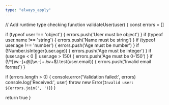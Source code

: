 ```yaml
---
type: "always_apply"
---
```


// Add runtime type checking
function validateUser(user) {
  const errors = []
  
  if (typeof user !== 'object') {
    errors.push('User must be object')
  }
  if (typeof user.name !== 'string') {
    errors.push('Name must be string')
  }
  if (typeof user.age !== 'number') {
    errors.push('Age must be number')
  }
  if (!Number.isInteger(user.age)) {
    errors.push('Age must be integer')
  }
  if (user.age < 0 || user.age > 150) {
    errors.push('Age must be 0-150')
  }
  if (!/^[\w.-]+@[\w.-]+\.\w+$/.test(user.email)) {
    errors.push('Invalid email format')
  }
  
  if (errors.length > 0) {
    console.error('Validation failed:', errors)
    console.log('Received:', user)
    throw new Error(`Invalid user: ${errors.join(', ')}`)
  }
  
  return true
}